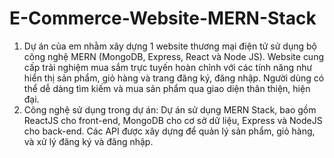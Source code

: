 # E-Commerce-Website-MERN-Stack
1. Dự án của em nhằm xây dựng 1 website thương mại điện tử sử dụng bộ công nghệ MERN (MongoDB, Express, React và Node JS). Website cung cấp trải nghiệm mua sắm trực tuyến hoàn chỉnh với các tính năng như hiển thị sản phẩm, giỏ hàng và trang đăng ký, đăng nhập. Người dùng có thể dễ dàng tìm kiếm và mua sản phẩm qua giao diện thân thiện, hiện đại.
2. Công nghệ sử dụng trong dự án: Dự án sử dụng MERN Stack, bao gồm ReactJS cho front-end, MongoDB cho cơ sở dữ liệu, Express và NodeJS cho back-end. Các API được xây dựng để quản lý sản phẩm, giỏ hàng, và xử lý đăng ký và đăng nhập. 
